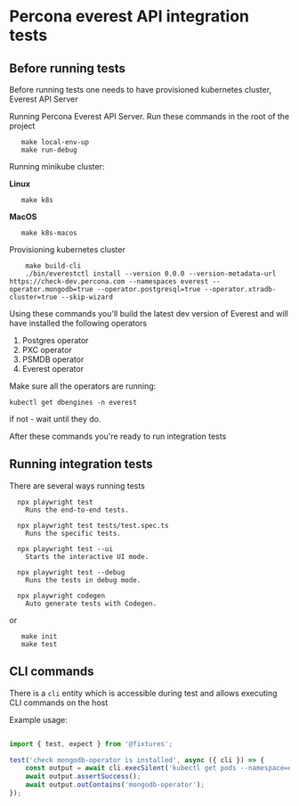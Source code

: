 # Percona everest API integration tests

## Before running tests

Before running tests one needs to have provisioned kubernetes cluster, Everest API Server

Running Percona Everest API Server. Run these commands in the root of the project

```
   make local-env-up
   make run-debug
```
Running minikube cluster:

**Linux**
```
   make k8s
```
**MacOS**
```
   make k8s-macos
```
Provisioning kubernetes cluster

```
    make build-cli
    ./bin/everestctl install --version 0.0.0 --version-metadata-url https://check-dev.percona.com --namespaces everest --operator.mongodb=true --operator.postgresql=true --operator.xtradb-cluster=true --skip-wizard
```
Using these commands you'll build the latest dev version of Everest and will have installed the following operators

1. Postgres operator
2. PXC operator
3. PSMDB operator
4. Everest operator

Make sure all the operators are running:
```
kubectl get dbengines -n everest
```
if not - wait until they do.

After these commands you're ready to run integration tests

## Running integration tests
There are several ways running tests
```
  npx playwright test
    Runs the end-to-end tests.

  npx playwright test tests/test.spec.ts
    Runs the specific tests.

  npx playwright test --ui
    Starts the interactive UI mode.

  npx playwright test --debug
    Runs the tests in debug mode.

  npx playwright codegen
    Auto generate tests with Codegen.
```

or
```
   make init
   make test
```

## CLI commands

There is a `cli` entity which is accessible during test and allows executing CLI commands on the host

Example usage:
```javascript

import { test, expect } from '@fixtures';

test('check mongodb-operator is installed', async ({ cli }) => {
    const output = await cli.execSilent('kubectl get pods --namespace=everest');
    await output.assertSuccess();
    await output.outContains('mongodb-operator');
});
```
